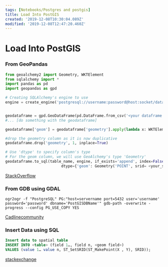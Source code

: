 ```yaml
---
tags: [Notebooks/Postgres and postgis]
title: Load Into PostGIS
created: '2019-12-08T10:30:04.089Z'
modified: '2019-12-08T12:47:20.460Z'
---
```


# Load Into PostGIS

### From GeoPandas

```python
from geoalchemy2 import Geometry, WKTElement
from sqlalchemy import *
import pandas as pd
import geopandas as gpd

# Creating SQLAlchemy's engine to use
engine = create_engine('postgresql://username:password@host:socket/database')


geodataframe = gpd.GeoDataFrame(pd.DataFrame.from_csv('<your dataframe source>'))
#... [do something with the geodataframe]

geodataframe['geom'] = geodataframe['geometry'].apply(lambda x: WKTElement(x.wkt, srid=<your_SRID>)

#drop the geometry column as it is now duplicative
geodataframe.drop('geometry', 1, inplace=True)

# Use 'dtype' to specify column's type
# For the geom column, we will use GeoAlchemy's type 'Geometry'
geodataframe.to_sql(table_name, engine, if_exists='append', index=False, 
                         dtype={'geom': Geometry('POINT', srid= <your_srid>)}) 
```

[StackOverflow](https://gis.stackexchange.com/questions/239198/adding-geopandas-dataframe-to-postgis-table)


### From GDB using GDAL

```
ogr2ogr -f "PostgreSQL" PG:"host=servername port=5432 user='username' password='password' dbname='PostGISDBName'" gdb-path -overwrite -progress --config PG_USE_COPY YES
```

[Cadlinecommunity](https://www.cadlinecommunity.co.uk/hc/en-us/articles/360000633269-PostGIS-How-do-you-import-an-ESRI-Geodatabase-into-PostGIS-)


### Insert Data using SQL

```SQL
Insert data to spatial table
INSERT INTO <table> (field 1…, field n, <geom field>) 
VALUES (value 1… value n, ST_SetSRID(ST_MakePoint(X , Y), SRID));
```

[stackexchange](https://gis.stackexchange.com/questions/104607/problem-with-geometry-srid-in-postgis)
